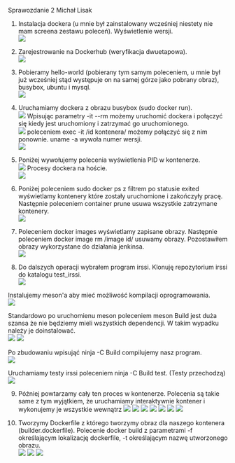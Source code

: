 Sprawozdanie 2 Michał Lisak

1. Instalacja dockera (u mnie był zainstalowany wcześniej niestety nie mam screena zestawu poleceń). Wyświetlenie wersji.<br>
![](https://github.com/InzynieriaOprogramowaniaAGH/MDO2023/blob/ML404224/Lab2/devops_screens2/2-1-1.PNG)

2. Zarejestrowanie na Dockerhub (weryfikacja dwuetapowa).<br>
![](https://github.com/InzynieriaOprogramowaniaAGH/MDO2023/blob/ML404224/Lab2/devops_screens2/2-2.PNG)

3. Pobieramy hello-world (pobierany tym samym poleceniem, u mnie był już wcześniej stąd występuje on na samej górze jako pobrany obraz), busybox, ubuntu i mysql.<br>
![](https://github.com/InzynieriaOprogramowaniaAGH/MDO2023/blob/ML404224/Lab2/devops_screens2/2-3.PNG)

4. Uruchamiamy dockera z obrazu busybox (sudo docker run).<br>
![](https://github.com/InzynieriaOprogramowaniaAGH/MDO2023/blob/ML404224/Lab2/devops_screens2/2-4-1.PNG)
  Wpisując parametry -it --rm możemy uruchomić dockera i połączyć się kiedy jest uruchomiony i zatrzymać go uruchomionego.<br>
![](https://github.com/InzynieriaOprogramowaniaAGH/MDO2023/blob/ML404224/Lab2/devops_screens2/2-4-2.PNG)
  poleceniem exec -it /id kontenera/ możemy połączyć się z nim ponownie. uname -a wywoła numer wersji.<br>
![](https://github.com/InzynieriaOprogramowaniaAGH/MDO2023/blob/ML404224/Lab2/devops_screens2/2-4-3.PNG)

5. Poniżej wywołujemy polecenia wyświetlenia PID w kontenerze.<br>
![](https://github.com/InzynieriaOprogramowaniaAGH/MDO2023/blob/ML404224/Lab2/devops_screens2/2-5-1.PNG)
  Procesy dockera na hoście.<br>
![](https://github.com/InzynieriaOprogramowaniaAGH/MDO2023/blob/ML404224/Lab2/devops_screens2/2-5-2.PNG)

6. Poniżej poleceniem sudo docker ps z filtrem po statusie exited wyświetlamy kontenery które zostały uruchomione i zakończyły pracę. Następnie poleceniem container prune usuwa wszystkie zatrzymane kontenery.<br>
![](https://github.com/InzynieriaOprogramowaniaAGH/MDO2023/blob/ML404224/Lab2/devops_screens2/2-6.PNG)

7. Poleceniem  docker images wyświetlamy zapisane obrazy. Następnie poleceniem docker image rm /image id/ usuwamy obrazy. Pozostawiłem obrazy wykorzystane do działania jenkinsa.<br> 
![](https://github.com/InzynieriaOprogramowaniaAGH/MDO2023/blob/ML404224/Lab2/devops_screens2/2-7.PNG)

8. Do dalszych operacji wybrałem program irssi. Klonuję repozytorium irssi do katalogu test_irssi.<br>
![](https://github.com/InzynieriaOprogramowaniaAGH/MDO2023/blob/ML404224/Lab2/devops_screens2/2-8.PNG)

  Instalujemy meson'a aby mieć możliwość kompilacji oprogramowania.<br>
![](https://github.com/InzynieriaOprogramowaniaAGH/MDO2023/blob/ML404224/Lab2/devops_screens2/2-8-1.PNG)

  Standardowo po uruchomienu meson poleceniem meson Build jest duża szansa że nie będziemy mieli wszystkich dependencji. W takim wypadku należy je doinstalować.<br>
![](https://github.com/InzynieriaOprogramowaniaAGH/MDO2023/blob/ML404224/Lab2/devops_screens2/2-8-3.PNG)
![](https://github.com/InzynieriaOprogramowaniaAGH/MDO2023/blob/ML404224/Lab2/devops_screens2/2-8-2.PNG)

  Po zbudowaniu wpisująć ninja -C Build compilujemy nasz program.<br>
![](https://github.com/InzynieriaOprogramowaniaAGH/MDO2023/blob/ML404224/Lab2/devops_screens2/2-8-5.PNG)
  
  Uruchamiamy testy irssi poleceniem ninja -C Build test. (Testy przechodzą)<br>
![](https://github.com/InzynieriaOprogramowaniaAGH/MDO2023/blob/ML404224/Lab2/devops_screens2/2-8-6.PNG)

 9. Później powtarzamy cały ten proces w kontenerze. Polecenia są takie same z tym wyjątkiem, że uruchamiamy interaktywnie kontener i wykonujemy je wszystkie wewnątrz
![](https://github.com/InzynieriaOprogramowaniaAGH/MDO2023/blob/ML404224/Lab2/devops_screens2/2-9.PNG)
![](https://github.com/InzynieriaOprogramowaniaAGH/MDO2023/blob/ML404224/Lab2/devops_screens2/2-9-1.PNG)
![](https://github.com/InzynieriaOprogramowaniaAGH/MDO2023/blob/ML404224/Lab2/devops_screens2/2-9-2.PNG)
![](https://github.com/InzynieriaOprogramowaniaAGH/MDO2023/blob/ML404224/Lab2/devops_screens2/2-9-3.PNG)
![](https://github.com/InzynieriaOprogramowaniaAGH/MDO2023/blob/ML404224/Lab2/devops_screens2/2-9-4.PNG)
![](https://github.com/InzynieriaOprogramowaniaAGH/MDO2023/blob/ML404224/Lab2/devops_screens2/2-9-5.PNG)
![](https://github.com/InzynieriaOprogramowaniaAGH/MDO2023/blob/ML404224/Lab2/devops_screens2/2-9-6.PNG)

10. Tworzymy Dockerfile z którego tworzymy obraz dla naszego kontenera (builder.dockerfile). Polecenie docker build z parametrami -f określającym lokalizację dockerfile, -t określającym nazwę utworzonego obrazu.<br>
![](https://github.com/InzynieriaOprogramowaniaAGH/MDO2023/blob/ML404224/Lab2/devops_screens2/2-9-7.PNG)
![](https://github.com/InzynieriaOprogramowaniaAGH/MDO2023/blob/ML404224/Lab2/devops_screens2/2-9-8.PNG)
![](https://github.com/InzynieriaOprogramowaniaAGH/MDO2023/blob/ML404224/Lab2/devops_screens2/2-9-9.PNG)
